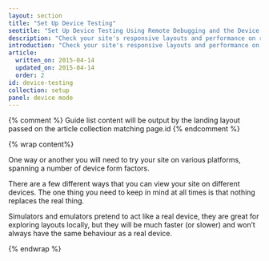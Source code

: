 ```yaml
---
layout: section
title: "Set Up Device Testing"
seotitle: "Set Up Device Testing Using Remote Debugging and the Device Emulator"
description: "Check your site's responsive layouts and performance on real and virtual devices."
introduction: "Check your site's responsive layouts and performance on real and virtual devices."
article:
  written_on: 2015-04-14
  updated_on: 2015-04-14
  order: 2
id: device-testing
collection: setup
panel: device mode
---
```


{% comment %}
Guide list content will be output by the landing layout passed on the article collection matching page.id
{% endcomment %}

{% wrap content%}

One way or another you will need to try your site on various platforms,
spanning a number of device form factors.

There are a few different ways that you can view your site on different devices.
The one thing you need to keep in mind at all times is that nothing replaces
the real thing.

Simulators and emulators pretend to act like a real device, they are great for
exploring layouts locally, but they will be much faster (or slower) and won’t
always have the same behaviour as a real device.

{% endwrap %}
